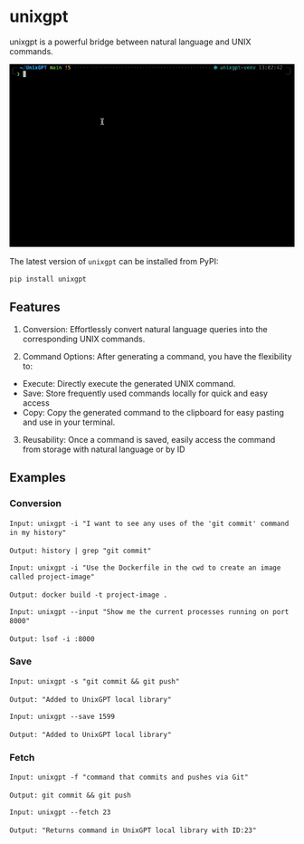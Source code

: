 # unixgpt

unixgpt is a powerful bridge between natural language and UNIX commands.

![image](assets/demo.gif)

The latest version of ```unixgpt``` can be installed from PyPI:

```bash
pip install unixgpt
```

## Features
1. Conversion: Effortlessly convert natural language queries into the corresponding UNIX commands.

2. Command Options: After generating a command, you have the flexibility to:
- Execute: Directly execute the generated UNIX command.
- Save: Store frequently used commands locally for quick and easy access
- Copy: Copy the generated command to the clipboard for easy pasting and use in your terminal.

3. Reusability: Once a command is saved, easily access the command from storage with natural language or by ID

## Examples

### Conversion

```
Input: unixgpt -i "I want to see any uses of the 'git commit' command in my history"

Output: history | grep "git commit"
```

```
Input: unixgpt -i "Use the Dockerfile in the cwd to create an image called project-image"

Output: docker build -t project-image .
```

```
Input: unixgpt --input "Show me the current processes running on port 8000"

Output: lsof -i :8000
```

### Save

```
Input: unixgpt -s "git commit && git push"

Output: "Added to UnixGPT local library"
```

```
Input: unixgpt --save 1599

Output: "Added to UnixGPT local library"
```

### Fetch

```
Input: unixgpt -f "command that commits and pushes via Git"

Output: git commit && git push
```

```
Input: unixgpt --fetch 23

Output: "Returns command in UnixGPT local library with ID:23"
```
